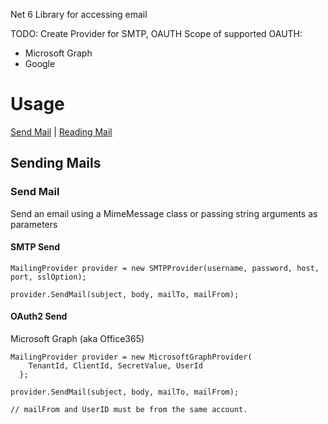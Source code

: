 Net 6 Library for accessing email

TODO:
Create Provider for SMTP, OAUTH
Scope of supported OAUTH:
  - Microsoft Graph
  - Google


# Usage
[Send Mail](#sending) | [Reading Mail](#receiving)

## Sending Mails
### Send Mail
Send an email using a MimeMessage class or passing string arguments as parameters

#### SMTP Send
```
MailingProvider provider = new SMTPProvider(username, password, host, port, sslOption);
  
provider.SendMail(subject, body, mailTo, mailFrom);
```

#### OAuth2 Send
Microsoft Graph (aka Office365)
```
MailingProvider provider = new MicrosoftGraphProvider(
    TenantId, ClientId, SecretValue, UserId
  };
  
provider.SendMail(subject, body, mailTo, mailFrom);

// mailFrom and UserID must be from the same account.
```
